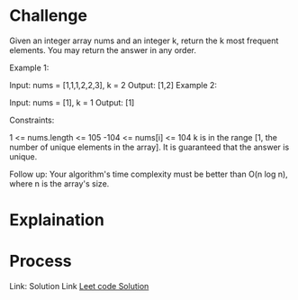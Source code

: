 # Challenge 
Given an integer array nums and an integer k, return the k most frequent elements. You may return the answer in any order.

 
Example 1:

Input: nums = [1,1,1,2,2,3], k = 2
Output: [1,2]
Example 2:

Input: nums = [1], k = 1
Output: [1]
 

Constraints:

1 <= nums.length <= 105
-104 <= nums[i] <= 104
k is in the range [1, the number of unique elements in the array].
It is guaranteed that the answer is unique.
 

Follow up: Your algorithm's time complexity must be better than O(n log n), where n is the array's size.


# Explaination 



# Process 

Link: Solution Link [Leet code Solution](https://leetcode.com/problems/top-k-frequent-elements/submissions/1140626148)